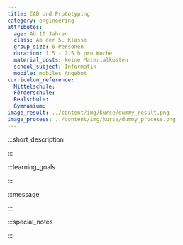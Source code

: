 ```yaml
---
title: CAD und Prototyping
category: engineering
attributes:
  age: Ab 10 Jahren
  class: Ab der 5. Klasse
  group_size: 6 Personen
  duration: 1.5 - 2.5 h pro Woche
  material_costs: keine Materialkosten
  school_subject: Informatik
  mobile: mobiles Angebot
curriculum_reference:
  Mittelschule:
  Förderschule:
  Realschule:
  Gymnasium:
image_result: ../content/img/kurse/dummy_result.png
image_process: ../content/img/kurse/dummy_process.png
---
```

:::short_description  

:::

:::learning_goals  

:::

:::message  

:::  

:::special_notes  

:::
